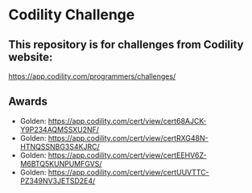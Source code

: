 # Codility Challenge
## This repository is for challenges from Codility website:
https://app.codility.com/programmers/challenges/

## Awards
- Golden: https://app.codility.com/cert/view/cert68AJCK-Y9P234AQMSSXU2NF/
- Golden: https://app.codility.com/cert/view/certRXG48N-HTNQSSNBG3S4KJRC/
- Golden: https://app.codility.com/cert/view/certEEHV6Z-M6BTQ5KUNPUMFGVS/
- Golden: https://app.codility.com/cert/view/certUUVTTC-PZ349NV3JETSD2E4/